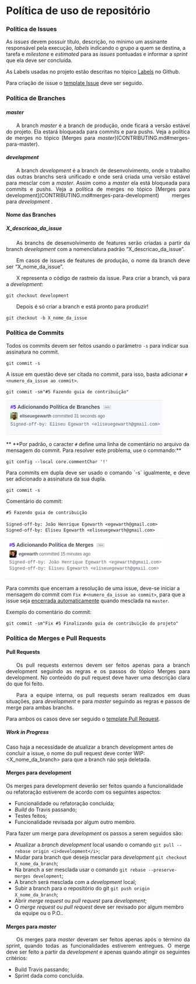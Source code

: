 # Política de uso de repositório  

### Política de Issues

As <i>issues</i> devem possuir título, descrição, no mínimo um assinante responsável pela execução, <i>labels</i> indicando o grupo a quem se destina, a tarefa e <i>milestone</i> e <i>estimated</i> para as <i>issues</i> pontuadas e informar a <i>sprint</i> que ela deve ser concluída.

As Labels usadas no projeto estão descritas no tópico [Labels](https://github.com/fga-gpp-mds/AGR-APP-react-native/labels) no Github.

Para criação de issue o [template Issue](docs/ISSUE_TEMPLATE.md) deve ser seguido.

### Política de Branches  

#### <i>master</i>

<p align="justify">&emsp;&emsp;A branch <i>master</i> é a branch de produção, onde ficará a versão estável do projeto. Ela estará bloqueada para commits e para pushs.
Veja a política de merges no tópico [Merges para <i>master</i>](CONTRIBUTING.md#merges-para-master)</a>. </p>

#### <i>development</i>

<p align="justify">&emsp;&emsp;A branch <i>development</i> é a branch de desenvolvimento, onde o trabalho das outras branchs será unificado e onde será criada uma versão estável para mesclar com a <i>master</i>.
Assim como a <i>master</i> ela está bloqueada para commits e pushs.
Veja a política de merges no tópico [Merges para development](CONTRIBUTING.md#merges-para-development)
merges para <i>development</i></a> .</p>

#### Nome das Branches  

##### X_descricao_da_issue

<p align="justify">&emsp;&emsp;As branchs de desenvolvimento de features serão criadas a partir da branch <i>development</i> com a nomenclatura padrão “X_descricao_da_issue”.</p>

<p align="justify">&emsp;&emsp;Em casos de issues de features de produção, o nome da  branch deve ser “X_nome_da_issue”.</p>

<p align="justify">&emsp;&emsp;X representa o código de rastreio da issue.
Para criar a branch, vá para a <i>development</i>:</p>

```
git checkout development
```

<p align="justify">&emsp;&emsp;Depois é só criar a branch e está pronto para produzir!</p>

```
git checkout -b X_nome_da_issue
```

### Política de Commits

Todos os commits devem ser feitos usando o parâmetro `-s` para indicar sua assinatura no commit.

```
git commit -s
```

A issue em questão deve ser citada no commit, para isso, basta adicionar `#<numero_da_issue ao commit>`.

```
git commit -sm"#5 Fazendo guia de contribuição"
```

![Commit individual](docs/img/commit-individual.png)

** \*\*Por padrão, o caracter `#` define uma linha de comentário no arquivo da mensagem do commit. Para resolver este problema, use o commando:**
```
git config --local core.commentChar '!'
```

<p align="justify">Para commits em dupla deve ser usado o comando `-s` igualmente, e deve ser adicionado a assinatura da sua dupla.</p>

```
git commit -s
```
Comentário do commit:
```
#5 Fazendo guia de contribuição

Signed-off-by: João Henrique Egewarth <egewarth@gmail.com>
Signed-off-by: Eliseu Egewarth <eliseuegewarth@gmail.com>
```

![Commit pareamento](/docs/img/commit-dupla.png)

Para commits que encerram a resolução de uma issue, deve-se iniciar a mensagem do commit com `Fix #<numero_da_issue ao commit>`, para que a issue seja [encerrada automaticamente](https://help.github.com/articles/closing-issues-using-keywords/) quando mesclada na `master`.

Exemplo do comentário do commit:
```
git commit -sm"Fix #5 Finalizando guia de contribuição do projeto"
```

### Política de Merges e Pull Requests

#### Pull Requests

<p align="justify">&emsp;&emsp;Os pull requests externos devem ser feitos apenas para a branch development seguindo as regras e os passos do tópico Merges para development. No conteúdo do pull request deve haver uma descrição clara do que foi feito.</p>

<p align="justify">&emsp;&emsp;Para a equipe interna, os pull requests seram realizados em duas situações, para <i>development</i> e para <i>master</i> seguindo as regras e passos de merge para ambas branchs.</p>

Para ambos os casos deve ser seguido o [template Pull Request](docs/PULL_REQUEST_TEMPLATE.md).

##### Work in Progress

Caso haja a necessidade de atualizar a branch development antes de concluir a issue, o nome do pull request deve conter WIP:<X_nome_da_branch> para que a branch não seja deletada.


#### Merges para development
Os merges para development deverão ser feitos quando a funcionalidade ou refatoração estiverem de acordo com os seguintes aspectos:  
- Funcionalidade ou refatoração concluída;
- *Build* do Travis passando;
- Testes feitos;
- Funcionalidade revisada por algum outro membro.

Para fazer um merge para <i>development</i> os passos a serem seguidos são:  
- Atualizar a *branch development* local usando o comando `git pull --rebase origin <i>development</i>`;
- Mudar para branch que deseja mesclar para <i>development</i> `git checkout X_nome_da_branch`;
- Na branch a ser mesclada usar o comando `git rebase --preserve-merges development`;
- A branch será mesclada com a <i>development</i> local;
- Subir a branch para o repositório do git `git push origin X_nome_da_branch`;
- Abrir *merge request* ou *pull request* para <i>development</i>;
- O *merge request* ou *pull request* deve ser revisado por algum membro da equipe ou o P.O..

#### Merges para <i>master</i>
<p align="justify">&emsp;&emsp;Os merges para <i>master</i> deveram ser feitos apenas após o término da sprint, quando todas as funcionalidades estiverem entregues. O merge deve ser feito a partir da <i>development</i> e apenas quando atingir os seguintes critérios:</p>

- Build Travis passando;
- Sprint dada como concluída.  
